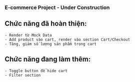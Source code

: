 ### E-commerce Project - Under Construction

## Chức năng đã hoàn thiện: 

    - Render từ Mock Data
    - Add product vào cart, render vào section Cart/Checkout
    - Tăng, giảm số lượng sản phẩm trong cart 
## Chức năng đang làm thêm:

    - Toggle button để hide cart
    - Filter section
